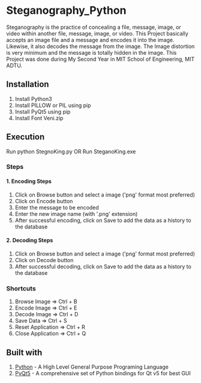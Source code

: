 # Steganography_Python
Steganography is the practice of concealing a file, message, image, or video within another file, message, image, or video.
This Project basically accepts an image file and a message and encodes it into the image. Likewise, it also decodes the message from the image. The Image distortion is very minimum and the message is totally hidden in the image. This Project was done during My Second Year in MIT School of Engineering, MIT ADTU.
## Installation
1. Install Python3
2. Install PILLOW or PIL using pip
3. Install PyQt5 using pip
4. Install Font Veni.zip
## Execution
Run python StegnoKing.py OR Run SteganoKing.exe
### Steps
#### 1. Encoding Steps
1. Click on Browse button and select a image ('png' format most preferred)
2. Click on Encode button
3. Enter the message to be encoded
4. Enter the new image name (with '.png' extension)
5. After successful encoding, click on Save to add the data as a history to the database
#### 2. Decoding Steps
1. Click on Browse button and select a image ('png' format most preferred)
2. Click on Decode button
3. After successful decoding, click on Save to add the data as a history to the database
### Shortcuts
1. Browse Image        =>   Ctrl + B
2. Encode Image        =>   Ctrl + E
3. Decode Image        =>   Ctrl + D
4. Save Data           =>   Ctrl + S
5. Reset Application   =>   Ctrl + R
6. Close Application   =>   Ctrl + Q
## Built with
1. [Python](www.python.org) - A High Level General Purpose Programing Language
2. [PyQt5](https://pypi.org/project/PyQt5/) - A comprehensive set of Python bindings for Qt v5 for best GUI
